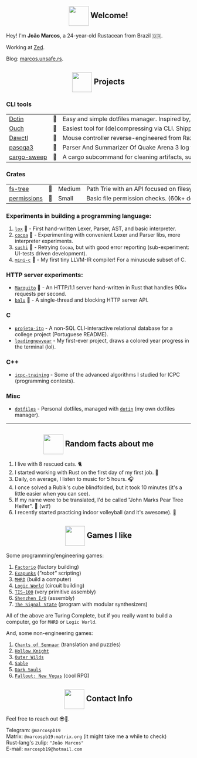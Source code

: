 <!--
  Images links:
    Godot Glasses:     https://i.imgur.com/i4aFkdF.png
    Godot Thinking:    https://i.imgur.com/ekBkvJA.png
    Godot Thumbs Up:   https://i.imgur.com/drB0jSb.png
    Godot Sunglasses:  https://i.imgur.com/Y65KVTs.png
    Godot Wink:        https://i.imgur.com/myYgqBu.png
-->

<!-- Welcome -->
<h2 align="center"><img align="center" src="https://i.imgur.com/drB0jSb.png" height="54px" />  Welcome!</h2>

Hey! I'm **João Marcos**, a 24-year-old Rustacean from Brazil 🇧🇷.

Working at [Zed](https://github.com/zed-industries/zed).

Blog: [marcos.unsafe.rs](https://marcos.unsafe.rs).

<!-- Projects -->

<h2 align="center"><img align="center" src="https://i.imgur.com/ekBkvJA.png" height="54px" />  Projects</h2>

### CLI tools

<table style="max-width: 100%; white-space: nowrap;">
  <tr>
    <td><a href="https://github.com/marcospb19/dotin">Dotin</a></td>
    <td>🦀</td>
    <td>
       Easy and simple dotfiles manager. Inspired by, and compatible with, <code>stow</code>.
    </td>
  </tr>
  <tr>
    <td><a href="https://github.com/ouch-org/ouch">Ouch</a></td>
    <td>🦀</td>
    <td>
      Easiest tool for (de)compressing via CLI. Shipped to Arch, Brew, and more.
    </td>
  </tr>
  <tr>
    <td><a href="https://github.com/marcospb19/dawctl">Dawctl</a></td>
    <td>🦀</td>
    <td>
       Mouse controller reverse-engineered from Razer's proprietary and <b>closed-source</b> software.
    </td>
  </tr>
  <tr>
    <td><a href="https://github.com/marcospb19/pasoqa3">pasoqa3</a></td>
    <td>🦀</td>
    <td>
       Parser And Summarizer Of Quake Arena 3 log files.
    </td>
  </tr>
  <tr>
    <td><a href="https://github.com/holmgr/cargo-sweep">cargo-sweep</a></td>
    <td>🦀</td>
    <td>
      A cargo subcommand for cleaning artifacts, supports filters. (500k+ downloads)
    </td>
  </tr>
</table>

### Crates

<table style="max-width: 100%; white-space: nowrap;">
  <tr>
    <td><a href="https://github.com/marcospb19/fs-tree">fs-tree</a></td>
    <td>🦀</td>
    <td>Medium</td>
    <td>
       Path Trie with an API focused on filesystem operations.
    </td>
  </tr>
  <tr>
    <td><a href="https://github.com/marcospb19/permissions">permissions</a></td>
    <td>🦀</td>
    <td>Small</td>
    <td>
      Basic file permission checks. (60k+ downloads)
    </td>
  </tr>
</table>

### Experiments in building a programming language:

1. [`lox`] 🦀 - First hand-written Lexer, Parser, AST, and basic interpreter.
2. [`cocoa`] 🦀 - Experimenting with convenient Lexer and Parser libs, more interpreter experiments.
3. [`sushi`] 🦀 - Retrying `Cocoa`, but with good error reporting (sub-experiment: UI-tests driven development).
4. [`mini-c`] 🦀 - My first tiny LLVM-IR compiler! For a minuscule subset of C.

### HTTP server experiments:

- [`Marquito`] 🦀 - An HTTP/1.1 server hand-written in Rust that handles 90k+ requests per second.
- [`balu`] 🦀 - A single-thread and blocking HTTP server API.

### C

- [`projeto-itp`] - A non-SQL CLI-interactive relational database for a college project (Portuguese README).
- [`loadingnewyear`] - My first-ever project, draws a colored year progress in the terminal (lol).

### C++

- [`icpc-training`] - Some of the advanced algorithms I studied for ICPC (programming contests).

### Misc

- [`dotfiles`] - Personal dotfiles, managed with [`dotin`] (my own dotfiles manager).

[`fs-tree`]: https://github.com/marcospb19/fs-tree
[`dotao`]: https://github.com/marcospb19/dotao
[`lox`]: https://github.com/marcospb19/lox
[`cocoa`]: https://github.com/marcospb19/cocoa
[`sushi`]: https://github.com/marcospb19/sushi
[`mini-c`]: https://github.com/marcospb19/mini-c
[`icpc-training`]: https://github.com/marcospb19/icpc-training
[`loadingnewyear`]: https://github.com/marcospb19/loadingnewyear
[`projeto-itp`]: https://github.com/marcospb19/projeto-itp
[`dotfiles`]: https://github.com/marcospb19/dotfiles
[`dotin`]: https://github.com/marcospb19/dotin
[`Marquito`]: https://github.com/saiintbrisson/marquito
[`balu`]: https://github.com/marcospb19/balu

---

<!-- Random facts about me -->
<h2 align="center"><img align="center" src="https://i.imgur.com/myYgqBu.png" height="54px" />  Random facts about me</h2>

1. I live with 8 rescued cats. 🐈
2. I started working with Rust on the first day of my first job. 🦀
3. Daily, on average, I listen to music for 5 hours. 🎧
4. I once solved a Rubik's cube blindfolded, but it took 10 minutes (it's a little easier when you can see).
5. If my name were to be translated, I'd be called "John Marks Pear Tree Heifer". 🧐 (wtf)
6. I recently started practicing indoor volleyball (and it's awesome). 🏐

<!-- Programming games I like -->
<h2 align="center"><img align="center" src="https://i.imgur.com/Y65KVTs.png" height="54px" />  Games I like</h2>

Some programming/engineering games:

1. [`Factorio`](https://store.steampowered.com/app/427520/Factorio/) (factory building)
2. [`Exapunks`](https://store.steampowered.com/app/716490/EXAPUNKS/) (_"robot"_ scripting)
3. [`MHRD`](https://store.steampowered.com/app/576030/MHRD/) (build a computer)
4. [`Logic World`](https://store.steampowered.com/app/1054340/Logic_World/) (circuit building)
5. [`TIS-100`](https://store.steampowered.com/app/370360/TIS100/) (very primitive assembly)
6. [`Shenzhen I/O`](https://store.steampowered.com/app/504210/SHENZHEN_IO/) (assembly)
7. [`The Signal State`](https://store.steampowered.com/app/1577620/The_Signal_State/) (program with modular synthesizers)

All of the above are Turing Complete, but if you really want to build a computer, go for `MHRD` or `Logic World`.

And, some non-engineering games:

1. [`Chants of Sennaar`](https://store.steampowered.com/app/1931770/Chants_of_Sennaar/) (translation and puzzles)
2. [`Hollow Knight`](https://store.steampowered.com/app/367520/Hollow_Knight/)
3. [`Outer Wilds`](https://store.steampowered.com/app/753640/Outer_Wilds/)
4. [`Sable`](https://store.steampowered.com/app/757310/Sable/)
5. [`Dark Souls`](https://store.steampowered.com/app/570940/DARK_SOULS_REMASTERED/)
6. [`Fallout: New Vegas`](https://store.steampowered.com/app/22380/Fallout_New_Vegas/) (cool RPG)

<!-- Contact -->
<h2 align="center"><img align="center" src="https://i.imgur.com/i4aFkdF.png" height="54px" />  Contact Info</h2>

Feel free to reach out 😎🤙.

Telegram: `@marcospb19` \
Matrix: `@marcospb19:matrix.org` (it might take me a while to check) \
Rust-lang's zulip: `"João Marcos"` \
E-mail: `marcospb19@hotmail.com`
